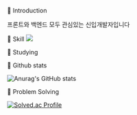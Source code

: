 <!--
**yujin353/yujin353** is a ✨ _special_ ✨ repository because its `README.md` (this file) appears on your GitHub profile.

Here are some ideas to get you started:

- 🔭 I’m currently working on ...
- 🌱 I’m currently learning ...
- 👯 I’m looking to collaborate on ...
- 🤔 I’m looking for help with ...
- 💬 Ask me about ...
- 📫 How to reach me: ...
- 😄 Pronouns: ...
- ⚡ Fun fact: ...
-->

🙂 Introduction

프론트와 백엔드 모두 관심있는 신입개발자입니다

🌱 Skill
<img src="https://img.shields.io/badge/React-61DAFB?style=flat&logo=React&logoColor=white"/>


🤔 Studying

🐾 Github stats

![Anurag's GitHub stats](https://github-readme-stats.vercel.app/api?username=yujin353&show_icons=true&theme=radical)

📖 Problem Solving

[![Solved.ac Profile](http://mazassumnida.wtf/api/generate_badge?boj=yujin353)](https://solved.ac/ujin99)<br/>
